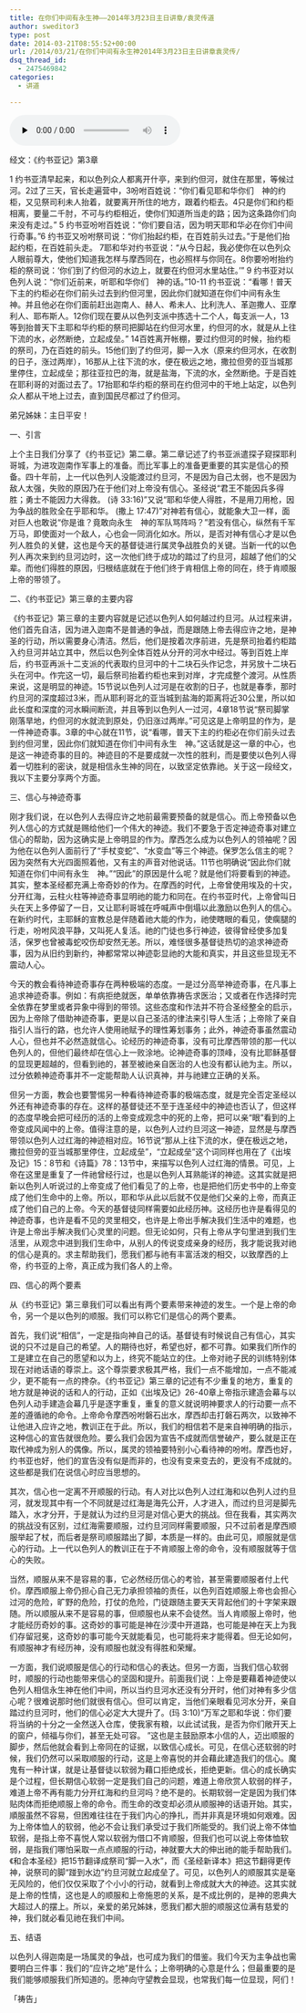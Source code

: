 ```yaml
---
title: 在你们中间有永生神——2014年3月23日主日讲章/袁灵传道
author: sweditor3
type: post
date: 2014-03-21T08:55:52+00:00
url: /2014/03/21/在你们中间有永生神2014年3月23日主日讲章袁灵传/
dsq_thread_id:
  - 2475469842
categories:
  - 讲道

---
```

<div id="c-10637" class="grandmp3">
  <audio src="https://t5.shwchurch.org/wp-content/uploads/2014/03/2014年3月23日讲道录音.mp3" controls false preload="none" autobuffer="false"></audio>
</div>

经文：《约书亚记》第3章
  
1 约书亚清早起来，和以色列众人都离开什亭，来到约但河，就住在那里，等候过河。2过了三天，官长走遍营中，3吩咐百姓说：“你们看见耶和华你们 神的约柜，又见祭司利未人抬着，就要离开所住的地方，跟着约柜去。4只是你们和约柜相离，要量二千肘，不可与约柜相近，使你们知道所当走的路；因为这条路你们向来没有走过。” 5 约书亚吩咐百姓说：“你们要自洁，因为明天耶和华必在你们中间行奇事。”6 约书亚又吩咐祭司说：“你们抬起约柜，在百姓前头过去。”于是他们抬起约柜，在百姓前头走。 7耶和华对约书亚说：“从今日起，我必使你在以色列众人眼前尊大，使他们知道我怎样与摩西同在，也必照样与你同在。8你要吩咐抬约柜的祭司说：‘你们到了约但河的水边上，就要在约但河水里站住。’” 9 约书亚对以色列人说：“你们近前来，听耶和华你们 神的话。”10-11 约书亚说：“看哪！普天下主的约柜必在你们前头过去到约但河里，因此你们就知道在你们中间有永生 神。并且他必在你们面前赶出迦南人、赫人、希未人、比利洗人、革迦撒人、亚摩利人、耶布斯人。12你们现在要从以色列支派中拣选十二个人，每支派一人，13等到抬普天下主耶和华约柜的祭司把脚站在约但河水里，约但河的水，就是从上往下流的水，必然断绝，立起成垒。” 14百姓离开帐棚，要过约但河的时候，抬约柜的祭司，乃在百姓的前头。15他们到了约但河，脚一入水（原来约但河水，在收割的日子，涨过两岸），16那从上往下流的水，便在极远之地，撒拉但旁的亚当城那里停住，立起成垒；那往亚拉巴的海，就是盐海，下流的水，全然断绝。于是百姓在耶利哥的对面过去了。17抬耶和华约柜的祭司在约但河中的干地上站定，以色列众人都从干地上过去，直到国民尽都过了约但河。

弟兄姊妹：主日平安！

一、引言

上个主日我们分享了《约书亚记》第二章。第二章记述了约书亚派遣探子窥探耶利哥城，为进攻迦南作军事上的准备。而比军事上的准备更重要的其实是信心的预备。四十年前，上一代以色列人没能渡过约旦河，不是因为自己太弱，也不是因为敌人太强，失败的原因乃在于他们对上帝没有信心。圣经说“君王不能因兵多得胜；勇士不能因力大得救。 (诗 33:16)”又说“耶和华使人得胜，不是用刀用枪，因为争战的胜败全在乎耶和华。 (撒上 17:47)”对神若有信心，就能象大卫一样，面对巨人也敢说“你是谁？竟敢向永生　神的军队骂阵吗？”若没有信心，纵然有千军万马，即使面对一个敌人，心也会一同消化如水。所以，是否对神有信心才是以色列人胜负的关健，这也是今天的基督徒进行属灵争战胜负的关键。当新一代的以色列人再次来到约旦河边时，这一次他们终于成功的踏过了约旦河，超越了他们的父辈。而他们得胜的原因，归根结底就在于他们终于肯相信上帝的同在，终于肯顺服上帝的带领了。

二、《约书亚记》第三章的主要内容

《约书亚记》第三章的主要内容就是记述以色列人如何越过约旦河。从过程来讲，他们首先自洁，因为进入迦南不是普通的争战，而是跟随上帝去得应许之地，是神圣的行动，所以需要身心清洁。然后，他们是按着次序前进，先是祭司抬着约柜踏入约旦河并站立其中，然后以色列全体百姓从分开的河水中经过。等到百姓上岸后，约书亚再派十二支派的代表取约旦河中的十二块石头作记念，并另放十二块石头在河中。作完这一切，最后祭司抬着约柜也来到对岸，才完成整个渡河。从性质来说，这是明显的神迹。15节说以色列人过河是在收割的日子，也就是春季，那时约旦河的深度超过3米，而从耶利哥北的亚当城到盐海的距离将近30公里，所以如此长度和深度的河水瞬间断流，并且等到以色列人一过河，4章18节说“祭司脚掌刚落旱地，约但河的水就流到原处，仍旧涨过两岸。”可见这是上帝明显的作为，是一件神迹奇事。3章的中心就在11节，说“看哪，普天下主的约柜必在你们前头过去到约但河里，因此你们就知道在你们中间有永生 神。”这话就是这一章的中心，也是这一神迹奇事的目的。神迹目的不是要成就一次性的胜利，而是要使以色列人得着一切胜利的密诀，就是相信永生神的同在，以致坚定依靠祂。关于这一段经文，我以下主要分享两个方面。

三、信心与神迹奇事

刚才我们说，在以色列人去得应许之地前最需要预备的就是信心。而上帝预备以色列人信心的方式就是赐给他们一个伟大的神迹。我们不要急于否定神迹奇事对建立信心的帮助，因为这确实是上帝明显的作为。摩西怎么成为以色列人的领袖呢？因为他在以色列人面前行了“手杖变蛇”、“水变血”等三个神迹。保罗怎么信主的呢？因为突然有大光四面照着他，又有主的声音对他说话。11节也明确说“因此你们就知道在你们中间有永生 神。”“因此”的原因是什么呢？就是他们将要看到的神迹。其实，整本圣经都充满上帝奇妙的作为。在摩西的时代，上帝曾使用埃及的十灾，分开红海，云柱火柱等神迹奇事显明祂的能力和同在。在约书亚时代，上帝曾叫日头在天上多停留了一日，又让耶利哥城在呼喊声中倒塌以此激励以色列人的信心。在新约时代，主耶稣的宣教总是伴随着祂大能的作为，祂使瞎眼的看见，使瘸腿的行走，吩咐风浪平静，又叫死人复活。祂的门徒也多行神迹，彼得曾经使多加复活，保罗也曾被毒蛇咬伤却安然无恙。所以，难怪很多基督徒热切的追求神迹奇事，因为从旧约到新约，神都常常以神迹彰显祂的大能和真实，并且这些显现无不震动人心。

今天的教会看待神迹奇事存在两种极端的态度。一是过分高举神迹奇事，在凡事上追求神迹奇事。例如：有病拒绝就医，单单依靠祷告求医治；又或者在作选择时完全依靠在梦里或者异象中得到的带领。这些态度和作法并不符合圣经整全的启示，因为上帝除了借助神迹奇事，更是以自己圣洁的律法来引导人生活；上帝除了亲自指引人当行的路，也允许人使用祂赋予的理性筹划事务；此外，神迹奇事虽然震动人心，但也并不必然造就信心。论经历的神迹奇事，没有可比摩西带领的那一代以色列人的，但他们最终却在信心上一败涂地。论神迹奇事的顶峰，没有比耶稣基督的显现更超越的，但看到祂的，甚至被祂亲自医治的人也没有都认祂为主。所以，过分依赖神迹奇事并不一定能帮助人认识真神，并与祂建立正确的关系。

但另一方面，教会也要警惕另一种看待神迹奇事的极端态度，就是完全否定圣经以外还有神迹奇事的存在。这样的基督徒还不至于连圣经中的神迹也否认了，但这样的态度早晚会把可经历的活的上帝变成观念中的死的上帝，把可以亲“眼”看到的上帝变成风闻中的上帝。值得注意的是，以色列人过约旦河这一神迹，显然是与摩西带领以色列人过红海的神迹相对应。16节说“那从上往下流的水，便在极远之地，撒拉但旁的亚当城那里停住，立起成垒”，“立起成垒”这个词同样也用在了《出埃及记》15：8节和《诗篇》78：13节中，来描写以色列人过红海的情景。可见，上帝在这里是重复了一件祂曾经行过，也是以色列人耳熟能详的神迹。这其实就是把新以色列人听说过的上帝变成了他们看见了的上帝，也是把他们历史书中的上帝变成了他们生命中的上帝。所以，耶和华从此以后就不仅是他们父亲的上帝，而真正成了他们自己的上帝。今天的基督徒同样需要如此经历神。这经历也许是看得见的神迹奇事，也许是看不见的灵里相交，也许是上帝出手解决我们生活中的难题，也许是上帝出手解决我们心灵里的问题。但无论如何，只有上帝从字句里进到我们生活里，从观念中进到我们生命中，从别人的传说变成亲身的经历，我才能说我对祂的信心是真的。求主帮助我们，愿我们都与祂有丰富活泼的相交，以致摩西的上帝，约书亚的上帝，真正成为我们各人的上帝。

四、信心的两个要素

从《约书亚记》第三章我们可以看出有两个要素带来神迹的发生。一个是上帝的命令，另一个是以色列的顺服。我们可以称它们是信心的两个要素。

首先，我们说“相信”，一定是指向神自己的话。基督徒有时候说自己有信心，其实说的只不过是自己的希望。人的期待也好，希望也好，都不可靠。如果我们所作的工是建立在自己的愿望和以为上，终究不能站立的住。上帝对祂子民的训练特别体现在对祂话语的尊崇上。这个尊崇要求极其严格，我们一点不能增加，一点不能减少，更不能有一点的搀杂。《约书亚记》第三章的记述有不少重复的地方，重复的地方就是神说的话和人的行动，正如《出埃及记》26-40章上帝指示建造会幕与以色列人动手建造会幕几乎是逐字重复，重复的意义就说明神要求人的行动要一点不差的遵循祂的命令。上帝命令摩西吩咐磐石出水，摩西却击打磐石两次，以致神不让他进入应许之地，教训正在于此。所以，我们的相信若不是来自神明确的指示，这种信心的宣告就很危险。要么我们会因为宣告不成就而信誉破产，要么就是正在取代神成为别人的偶像。所以，属灵的领袖要特别小心看待神的吩咐。摩西也好，约书亚也好，他们的宣告没有似是而非的，也没有变来变去的，更没有不成就的。这些都是我们在说信心时应当思想的。

其次，信心也一定离不开顺服的行动。有人对比以色列人过红海和以色列人过约旦河，就发现其中有一个不同就是过红海是海先公开，人才进入，而过约旦河是脚先踏入，水才分开，于是就认为过约旦河是对信心更大的挑战。但在我看，其实两次的挑战没有区别，过红海需要顺服，过约旦河同样需要顺服，只不过前者是摩西顺服举起了杖，而后者是祭司顺服踏出了脚，本质是一样的。由此可见，顺服就是信心的行动。上一代以色列人的教训正在于不肯顺服上帝的命令，没有顺服就等于信心的失败。

当然，顺服从来不是容易的事，它必然经历信心的考验，甚至需要顺服者付上代价。摩西顺服上帝仍担心自己无力承担领袖的责任，以色列百姓顺服上帝也会担心过河的危险，旷野的危险，打仗的危险，门徒跟随主要天天背起他们的十字架来跟随。所以顺服从来不是容易的事，但顺服也从来不会徒然。当人肯顺服上帝时，他才能经历奇妙的事。这奇妙的事可能是神在沙漠中开道路，也可能是神在天上为我们存留冠冕，这奇妙的事可能今天就能看见，也可能将来才能得着。但无论如何，有顺服神才有经历神，没有顺服也就没有得胜和荣耀。

一方面，我们说顺服是信心的行动和信心的表达。但另一方面，当我们信心软弱时，顺服的行动也能带来信心的坚固和提升。前面我们说：上帝是要藉着神迹使以色列人相信永生神在他们中间，所以当约旦河水还没有分开时，他们对神有多少信心呢？很难说那时他们就很有信心。但可以肯定，当他们亲眼看见河水分开，亲自踏过约旦河时，他们的信心必定大大提升了。(玛 3:10)“万军之耶和华说：你们要将当纳的十分之一全然送入仓库，使我家有粮，以此试试我，是否为你们敞开天上的窗户，倾福与你们，甚至无处可容。 ”这也是主鼓励原本小信的人，迈出顺服的脚步，然后他就会看到上帝同在的证据，以致信心成长。可见，在信心还软弱的时候，我们仍然可以采取顺服的行动，这是上帝喜悦的并会藉此建造我们的信心。魔鬼有一种计谋，就是让基督徒以软弱为藉口拒绝成长，拒绝更新。信心的成长确实是个过程，但长期信心软弱一定是我们自己的问题，难道上帝欣赏人软弱的样子，难道上帝不再有能力分开红海和约旦河吗？绝不是的。长期软弱一定是因为我们体贴肉体而拒绝顺服上帝的命令。而生命的改变却必须从顺服神的话语开始。其实，順服虽然不容易，但困难往往在于我们内心的挣扎，而并非真是环境如何艰难。因为上帝体恤人的软弱，他必不会让我们承受过于我们所能受的。我们说上帝不体恤软弱，是指上帝不喜悦人常以软弱为借口不肯顺服，但我们也可以说上帝体恤软弱，是指我们哪怕采取一点点顺服的行动，神就要大大的伸出祂的能手帮助我们。《和合本圣经》把15节翻译成祭司“脚一入水”，而《圣经新译本》把这节翻得更传神，说祭司的脚“踫到水边”约旦河就立起成垒了。可见，以色列人的顺服其实是毫无风险的，他们仅仅采取了个小小的行动，就看到上帝成就大大的神迹。这其实就是上帝的性情，这也是人的顺服和上帝施恩的关系，是不成比例的，是神的恩典大大超过人的摆上。所以，亲爱的弟兄姊妹，愿我们都大胆的顺服这位满有慈爱的神，我们就必看见祂在我们中间。

五、结语

以色列人得迦南是一场属灵的争战，也可成为我们的借鉴。我们今天为主争战也需要明白三件事：我们的“应许之地”是什么；上帝明确的心意是什么；但最重要的是我们能够顺服我们所知道的。愿神向守望教会显现，也常我们每一位显现，阿们！

「祷告」